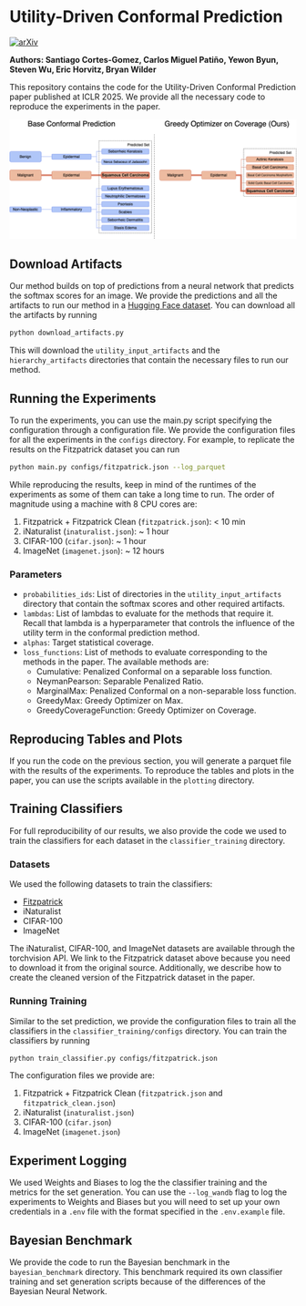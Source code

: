 # Utility-Driven Conformal Prediction

[![arXiv](https://img.shields.io/badge/arXiv-2410.01767-b31b1b.svg)](https://arxiv.org/abs/2410.01767)

**Authors: Santiago Cortes-Gomez, Carlos Miguel Patiño, Yewon Byun, Steven Wu, Eric Horvitz, Bryan Wilder**

This repository contains the code for the Utility-Driven Conformal Prediction paper published at ICLR 2025. We provide all the necessary code to reproduce the experiments in the paper.

![Method Overview](imgs/main_diagram.png)

## Download Artifacts

Our method builds on top of predictions from a neural network that predicts the softmax scores for an image. We provide the predictions and all the artifacts to run our method in a [Hugging Face dataset](https://huggingface.co/datasets/cmpatino/utility_driven_prediction). You can download all the artifacts by running

```bash
python download_artifacts.py
```

This will download the `utility_input_artifacts` and the `hierarchy_artifacts` directories that contain the necessary files to run our method.

## Running the Experiments

To run the experiments, you can use the main.py script specifying the configuration through a configuration file. We provide the configuration files for all the experiments in the `configs` directory. For example, to replicate the results on the Fitzpatrick dataset you can run

```bash
python main.py configs/fitzpatrick.json --log_parquet
```

While reproducing the results, keep in mind of the runtimes of the experiments as some of them can take a long time to run. The order of magnitude using a machine with 8 CPU cores are:
1. Fitzpatrick + Fitzpatrick Clean (`fitzpatrick.json`): < 10 min
2. iNaturalist (`inaturalist.json`): ~ 1 hour
3. CIFAR-100 (`cifar.json`): ~ 1 hour
4. ImageNet (`imagenet.json`): ~ 12 hours

### Parameters
* `probabilities_ids`: List of directories in the `utility_input_artifacts` directory that contain the softmax scores and other required artifacts.
* `lambdas`: List of lambdas to evaluate for the methods that require it. Recall that lambda is a hyperparameter that controls the influence of the utility term in the conformal prediction method.
* `alphas`: Target statistical coverage.
* `loss_functions`: List of methods to evaluate corresponding to the methods in the paper. The available methods are:
  * Cumulative: Penalized Conformal on a separable loss function.
  * NeymanPearson: Separable Penalized Ratio.
  * MarginalMax: Penalized Conformal on a non-separable loss function.
  * GreedyMax: Greedy Optimizer on Max.
  * GreedyCoverageFunction: Greedy Optimizer on Coverage.

## Reproducing Tables and Plots

If you run the code on the previous section, you will generate a parquet file with the results of the experiments. To reproduce the tables and plots in the paper, you can use the scripts available in the `plotting` directory.

## Training Classifiers

For full reproducibility of our results, we also provide the code we used to train the classifiers for each dataset in the `classifier_training` directory.

### Datasets

We used the following datasets to train the classifiers:
* [Fitzpatrick](https://github.com/mattgroh/fitzpatrick17k?tab=readme-ov-file)
* iNaturalist
* CIFAR-100
* ImageNet

The iNaturalist, CIFAR-100, and ImageNet datasets are available through the torchvision API. We link to the Fitzpatrick dataset above because you need to download it from the original source. Additionally, we describe how to create the cleaned version of the Fitzpatrick dataset in the paper.

### Running Training

Similar to the set prediction, we provide the configuration files to train all the classifiers in the `classifier_training/configs` directory. You can train the classifiers by running

```bash
python train_classifier.py configs/fitzpatrick.json
```

The configuration files we provide are:
1. Fitzpatrick + Fitzpatrick Clean (`fitzpatrick.json` and `fitzpatrick_clean.json`)
2. iNaturalist (`inaturalist.json`)
3. CIFAR-100 (`cifar.json`)
4. ImageNet (`imagenet.json`)

## Experiment Logging

We used Weights and Biases to log the the classifier training and the metrics for the set generation. You can use the `--log_wandb` flag to log the experiments to Weights and Biases but you will need to set up your own credentials in a `.env` file with the format specified in the `.env.example` file.

## Bayesian Benchmark

We provide the code to run the Bayesian benchmark in the `bayesian_benchmark` directory. This benchmark required its own classifier training and set generation scripts because of the differences of the Bayesian Neural Network.